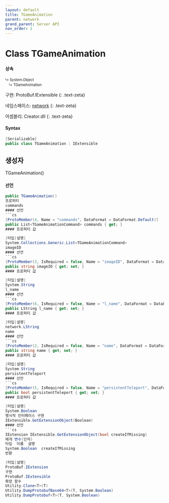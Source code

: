 ```yaml
---
layout: default
title: TGameAnimation
parent: network
grand_parent: Server API
nav_order: 1
---
```


# Class TGameAnimation

#### 상속
<div class="code-example" markdown="1" style = "font-size:0.8em;">
↳ System.Object<br/>
　↳ TGameAnimation
</div>

구현: ProtoBuf.IExtensible
{: .text-zeta}

네임스페이스: [network](../)
{: .text-zeta}

어셈블리: Creator.dll
{: .text-zeta}

#### Syntax
```cs
[Serializable]
public class TGameAnimation : IExtensible
```
## 생성자
TGameAnimation()
#### 선언
```cs
public TGameAnimation()
프로퍼티
commands
#### 선언
```cs
[ProtoMember(4, Name = "commands", DataFormat = DataFormat.Default)]
public List<TGameAnimationCommand> commands { get; }
#### 프로퍼티 값

|타입|설명|
System.Collections.Generic.List<TGameAnimationCommand>	
imageID
#### 선언
```cs
[ProtoMember(3, IsRequired = false, Name = "imageID", DataFormat = DataFormat.Default)]
public string imageID { get; set; }
#### 프로퍼티 값

|타입|설명|
System.String	
l_name
#### 선언
```cs
[ProtoMember(6, IsRequired = false, Name = "l_name", DataFormat = DataFormat.Default)]
public LString l_name { get; set; }
#### 프로퍼티 값

|타입|설명|
network.LString	
name
#### 선언
```cs
[ProtoMember(2, IsRequired = false, Name = "name", DataFormat = DataFormat.Default)]
public string name { get; set; }
#### 프로퍼티 값

|타입|설명|
System.String	
persistentTeleport
#### 선언
```cs
[ProtoMember(5, IsRequired = false, Name = "persistentTeleport", DataFormat = DataFormat.Default)]
public bool persistentTeleport { get; set; }
#### 프로퍼티 값

|타입|설명|
System.Boolean	
명시적 인터페이스 구현
IExtensible.GetExtensionObject(Boolean)
#### 선언
```cs
IExtension IExtensible.GetExtensionObject(bool createIfMissing)
매개 변수(인자)
타입	이름	설명
System.Boolean	createIfMissing	
반환

|타입|설명|
ProtoBuf.IExtension	
구현
ProtoBuf.IExtensible
확장 함수
Utility.Clone<T>(T)
Utility.DumpProtobufBase64<T>(T, System.Boolean)
Utility.DumpProtobuf<T>(T, System.Boolean)